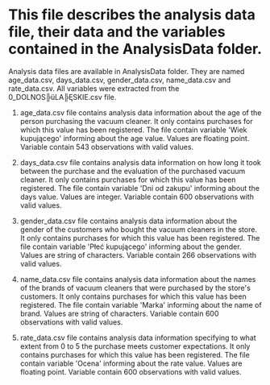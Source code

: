 # This file describes the analysis data file, their data and the variables contained in the AnalysisData folder.

Analysis data files are available in AnalysisData folder. They are named age_data.csv, days_data.csv, gender_data.csv, name_data.csv and rate_data.csv. All variables were extracted from the 0_DOLNOS╠üLA╠ĘSKIE.csv file.

1) age_data.csv file contains analysis data information about the age of the person purchasing the vacuum cleaner. It only contains purchases for which this value has been registered.
The file contain variable 'Wiek kupującego' informing about the age value. Values ​​are floating point.
Variable contain 543 observations with valid values.

2) days_data.csv file contains analysis data information on how long it took between the purchase and the evaluation of the purchased vacuum cleaner. It only contains purchases for which this value has been registered.
The file contain variable 'Dni od zakupu' informing about the days value. Values ​​are integer.
Variable contain 600 observations with valid values.

3) gender_data.csv file contains analysis data information about the gender of the customers who bought the vacuum cleaners in the store. It only contains purchases for which this value has been registered.
The file contain variable 'Płeć kupującego' informing about the gender. Values ​​are string of characters.
Variable contain 266 observations with valid values.

4) name_data.csv file contains analysis data information about the names of the brands of vacuum cleaners that were purchased by the store's customers. It only contains purchases for which this value has been registered.
The file contain variable 'Marka' informing about the name of brand. Values ​​are string of characters.
Variable contain 600 observations with valid values.

5) rate_data.csv file contains analysis data information specifying to what extent from 0 to 5 the purchase meets customer expectations. It only contains purchases for which this value has been registered.
The file contain variable 'Ocena' informing about the rate value. Values ​​are floating point.
Variable contain 600 observations with valid values.

